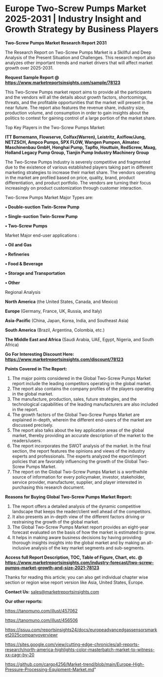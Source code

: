  # Europe Two-Screw Pumps Market 2025-2031 | Industry Insight and Growth Strategy by Business Players

<strong>Two-Screw Pumps Market Research Report 2031</strong>

The Research Report on Two-Screw Pumps Market is a Skillful and Deep Analysis of the Present Situation and Challenges. This research report also analyzes other important trends and market drivers that will affect market growth over 2025-2031.

<strong>Request Sample Report @ <a href=https://www.marketreportsinsights.com/sample/78123>https://www.marketreportsinsights.com/sample/78123</a></strong>

This Two-Screw Pumps market report aims to provide all the participants and the vendors will all the details about growth factors, shortcomings, threats, and the profitable opportunities that the market will present in the near future. The report also features the revenue share, industry size, production volume, and consumption in order to gain insights about the politics to contest for gaining control of a large portion of the market share.

Top Key Players in the Two-Screw Pumps Market:

<strong>ITT Bornemann, Flowserve, Colfax(Warren), Leistritz, Axiflow/Jung, NETZSCH, Ampco Pumps, SPX FLOW, Wangen Pumpen, Almatec Maschinenbau GmbH, Honghai Pump, Tapflo, Houttuin, RedScrew, Maag, Holland Legacy Pump Group, Tianjin Pump Industry Machinery Group</strong>

The Two-Screw Pumps Industry is severely competitive and fragmented due to the existence of various established players taking part in different marketing strategies to increase their market share. The vendors operating in the market are profiled based on price, quality, brand, product differentiation, and product portfolio. The vendors are turning their focus increasingly on product customization through customer interaction.

Two-Screw Pumps Market Major Types are:

<strong>• Double-suction Twin-Screw Pump

• Single-suction Twin-Screw Pump

• Two-Screw Pumps</strong>

Market Major end-user applications :

<strong>• Oil and Gas

• Refineries

• Food & Beverage

• Storage and Transportation

• Other</strong>

Regional Analysis

</u><strong><b>North America</b></strong> (the United States, Canada, and Mexico)

<strong><b>Europe </b></strong>(Germany, France, UK, Russia, and Italy)

<strong><b>Asia-Pacific</b></strong> (China, Japan, Korea, India, and Southeast Asia)

<strong><b>South America</b></strong> (Brazil, Argentina, Colombia, etc.)

<strong><b>The Middle East and Africa</b></strong> (Saudi Arabia, UAE, Egypt, Nigeria, and South Africa)

<strong>Go For Interesting Discount Here: <a href=https://www.marketreportsinsights.com/discount/78123>https://www.marketreportsinsights.com/discount/78123</a></strong>

<strong>Points Covered in The Report:</strong>
<ol>
  <li>The major points considered in the Global Two-Screw Pumps Market report include the leading competitors operating in the global market.</li>
  <li>The report also contains the company profiles of the players operating in the global market.</li>
  <li>The manufacture, production, sales, future strategies, and the technological capabilities of the leading manufacturers are also included in the report.</li>
  <li>The growth factors of the Global Two-Screw Pumps Market are explained in-depth, wherein the different end-users of the market are discussed precisely.</li>
  <li>The report also talks about the key application areas of the global market, thereby providing an accurate description of the market to the readers/users.</li>
  <li>The report incorporates the SWOT analysis of the market. In the final section, the report features the opinions and views of the industry experts and professionals. The experts analyzed the export/import policies that are favorably influencing the growth of the Global Two-Screw Pumps Market.</li>
  <li>The report on the Global Two-Screw Pumps Market is a worthwhile source of information for every policymaker, investor, stakeholder, service provider, manufacturer, supplier, and player interested in purchasing this research document.</li>
</ol>
<strong>Reasons for Buying Global Two-Screw Pumps Market Report:</strong>

<ol>
  <li>The report offers a detailed analysis of the dynamic competitive landscape that keeps the reader/client well ahead of the competitors.</li>
  <li>It also presents an in-depth view of the different factors driving or restraining the growth of the global market.</li>
  <li>The Global Two-Screw Pumps Market report provides an eight-year forecast evaluated on the basis of how the market is estimated to grow.</li>
  <li>It helps in making aware business decisions by having providing thorough insights insights into the global market and by making an all-inclusive analysis of the key market segments and sub-segments.</li>
</ol>
<strong>Access full Report Description, TOC, Table of Figure, Chart, etc. @ <a href=https://www.marketreportsinsights.com/industry-forecast/two-screw-pumps-market-growth-and-size-2021-78123>https://www.marketreportsinsights.com/industry-forecast/two-screw-pumps-market-growth-and-size-2021-78123</a></strong>


Thanks for reading this article; you can also get individual chapter wise section or region wise report version like Asia, United States, Europe.

<strong>Contact Us:</strong>
sales@marketreportsinsights.com

<strong>Our other reports:</strong>

<a href=https://tanomuno.com/illust/457062>https://tanomuno.com/illust/457062</a>

<a href=https://tanomuno.com/illust/456506>https://tanomuno.com/illust/456506</a>

<a href=https://issuu.com/reportsinsights24/docs/europeadvancedgassensorsmarket2025companyoverviewr>https://issuu.com/reportsinsights24/docs/europeadvancedgassensorsmarket2025companyoverviewr</a>

<a href=https://sites.google.com/view/cutting-edge-chronicles/all-reports-research/north-america-highlights-color-masterbatch-market-to-witness-xx-cagr-by-20>https://sites.google.com/view/cutting-edge-chronicles/all-reports-research/north-america-highlights-color-masterbatch-market-to-witness-xx-cagr-by-20</a>

<a href=https://github.com/cargo4256/Market-trend/blob/main/Europe-High-Pressure-Processing-Equipment-Market.md>https://github.com/cargo4256/Market-trend/blob/main/Europe-High-Pressure-Processing-Equipment-Market.md</a>"
